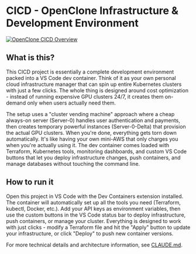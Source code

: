 # CICD - OpenClone Infrastructure & Development Environment

[![OpenClone CICD Overview](https://img.youtube.com/vi/SMhwddNQSWQ/0.jpg)](https://www.youtube.com/watch?v=SMhwddNQSWQ)

## What is this?

This CICD project is essentially a complete development environment packed into a VS Code dev container. Think of it as your own personal cloud infrastructure manager that can spin up entire Kubernetes clusters with just a few clicks. The whole thing is designed around cost optimization - instead of running expensive GPU clusters 24/7, it creates them on-demand only when users actually need them.

The setup uses a "cluster vending machine" approach where a cheap always-on server (Server-0) handles user authentication and payments, then creates temporary powerful instances (Server-0-Delta) that provision the actual GPU clusters. When you're done, everything gets torn down automatically. It's like having your own mini-AWS that only charges you when you're actually using it. The dev container comes loaded with Terraform, Kubernetes tools, monitoring dashboards, and custom VS Code buttons that let you deploy infrastructure changes, push containers, and manage databases without touching the command line.

## How to run it

Open this project in VS Code with the Dev Containers extension installed. The container will automatically set up all the tools you need (Terraform, kubectl, Docker, etc.). Add your API keys as environment variables, then use the custom buttons in the VS Code status bar to deploy infrastructure, push containers, or manage your cluster. Everything is designed to work with just clicks - modify a Terraform file and hit the "Apply" button to update your infrastructure, or click "Deploy" to push new container versions.

For more technical details and architecture information, see [CLAUDE.md](CLAUDE.md).
